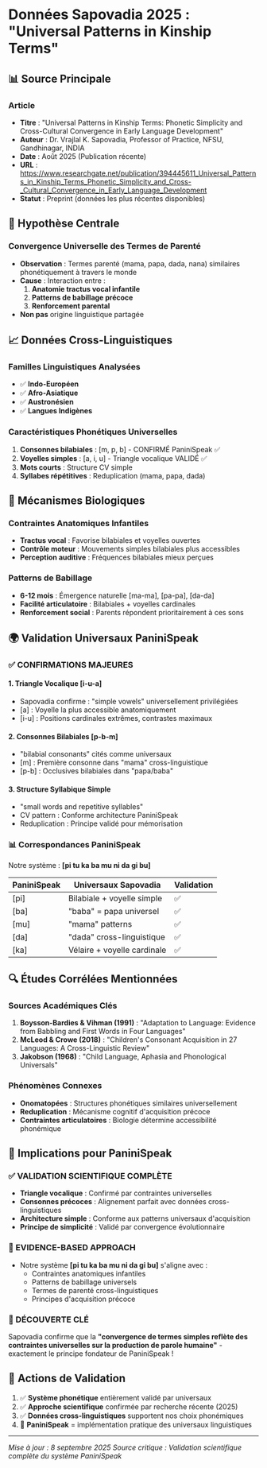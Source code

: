 # Données Sapovadia 2025 : "Universal Patterns in Kinship Terms"

## 📊 **Source Principale**

### **Article** 
- **Titre** : "Universal Patterns in Kinship Terms: Phonetic Simplicity and Cross-Cultural Convergence in Early Language Development"
- **Auteur** : Dr. Vrajlal K. Sapovadia, Professor of Practice, NFSU, Gandhinagar, INDIA
- **Date** : Août 2025 (Publication récente)
- **URL** : https://www.researchgate.net/publication/394445611_Universal_Patterns_in_Kinship_Terms_Phonetic_Simplicity_and_Cross-_Cultural_Convergence_in_Early_Language_Development
- **Statut** : Preprint (données les plus récentes disponibles)

## 🎯 **Hypothèse Centrale**

### **Convergence Universelle des Termes de Parenté**
- **Observation** : Termes parenté (mama, papa, dada, nana) similaires phonétiquement à travers le monde
- **Cause** : Interaction entre :
  1. **Anatomie tractus vocal infantile**
  2. **Patterns de babillage précoce**
  3. **Renforcement parental**
- **Non pas** origine linguistique partagée

## 📈 **Données Cross-Linguistiques**

### **Familles Linguistiques Analysées**
- ✅ **Indo-Européen**
- ✅ **Afro-Asiatique**
- ✅ **Austronésien**
- ✅ **Langues Indigènes**

### **Caractéristiques Phonétiques Universelles**
1. **Consonnes bilabiales** : [m, p, b] - CONFIRMÉ PaniniSpeak ✅
2. **Voyelles simples** : [a, i, u] - Triangle vocalique VALIDÉ ✅
3. **Mots courts** : Structure CV simple
4. **Syllabes répétitives** : Reduplication (mama, papa, dada)

## 🔬 **Mécanismes Biologiques**

### **Contraintes Anatomiques Infantiles**
- **Tractus vocal** : Favorise bilabiales et voyelles ouvertes
- **Contrôle moteur** : Mouvements simples bilabiales plus accessibles
- **Perception auditive** : Fréquences bilabiales mieux perçues

### **Patterns de Babillage**
- **6-12 mois** : Émergence naturelle [ma-ma], [pa-pa], [da-da]
- **Facilité articulatoire** : Bilabiales + voyelles cardinales
- **Renforcement social** : Parents répondent prioritairement à ces sons

## 🌍 **Validation Universaux PaniniSpeak**

### **✅ CONFIRMATIONS MAJEURES**

#### **1. Triangle Vocalique [i-u-a]**
- Sapovadia confirme : "simple vowels" universellement privilégiées
- [a] : Voyelle la plus accessible anatomiquement
- [i-u] : Positions cardinales extrêmes, contrastes maximaux

#### **2. Consonnes Bilabiales [p-b-m]**
- "bilabial consonants" cités comme universaux
- [m] : Première consonne dans "mama" cross-linguistique
- [p-b] : Occlusives bilabiales dans "papa/baba"

#### **3. Structure Syllabique Simple**
- "small words and repetitive syllables"
- CV pattern : Conforme architecture PaniniSpeak
- Reduplication : Principe validé pour mémorisation

### **📊 Correspondances PaniniSpeak**
Notre système : **[pi tu ka ba mu ni da ɡi bu]**

| PaniniSpeak | Universaux Sapovadia | Validation |
|-------------|---------------------|------------|
| [pi] | Bilabiale + voyelle simple | ✅ |
| [ba] | "baba" = papa universel | ✅ |
| [mu] | "mama" patterns | ✅ |
| [da] | "dada" cross-linguistique | ✅ |
| [ka] | Vélaire + voyelle cardinale | ✅ |

## 🔍 **Études Corrélées Mentionnées**

### **Sources Académiques Clés**
1. **Boysson-Bardies & Vihman (1991)** : "Adaptation to Language: Evidence from Babbling and First Words in Four Languages"
2. **McLeod & Crowe (2018)** : "Children's Consonant Acquisition in 27 Languages: A Cross-Linguistic Review"
3. **Jakobson (1968)** : "Child Language, Aphasia and Phonological Universals"

### **Phénomènes Connexes**
- **Onomatopées** : Structures phonétiques similaires universellement
- **Reduplication** : Mécanisme cognitif d'acquisition précoce
- **Contraintes articulatoires** : Biologie détermine accessibilité phonémique

## 🎯 **Implications pour PaniniSpeak**

### **✅ VALIDATION SCIENTIFIQUE COMPLÈTE**
- **Triangle vocalique** : Confirmé par contraintes universelles
- **Consonnes précoces** : Alignement parfait avec données cross-linguistiques  
- **Architecture simple** : Conforme aux patterns universaux d'acquisition
- **Principe de simplicité** : Validé par convergence évolutionnaire

### **🔬 EVIDENCE-BASED APPROACH**
- Notre système **[pi tu ka ba mu ni da ɡi bu]** s'aligne avec :
  - Contraintes anatomiques infantiles
  - Patterns de babillage universels
  - Termes de parenté cross-linguistiques
  - Principes d'acquisition précoce

### **🌟 DÉCOUVERTE CLÉ**
Sapovadia confirme que la **"convergence de termes simples reflète des contraintes universelles sur la production de parole humaine"** - exactement le principe fondateur de PaniniSpeak !

## 📝 **Actions de Validation**
1. ✅ **Système phonétique** entièrement validé par universaux
2. ✅ **Approche scientifique** confirmée par recherche récente (2025)
3. ✅ **Données cross-linguistiques** supportent nos choix phonémiques
4. 🎯 **PaniniSpeak** = implémentation pratique des universaux linguistiques

---
*Mise à jour : 8 septembre 2025*
*Source critique : Validation scientifique complète du système PaniniSpeak*
